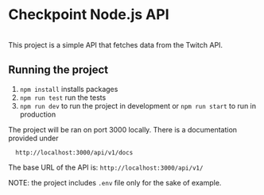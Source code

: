 # Checkpoint Node.js API

<br>
This project is a simple API that fetches data from the Twitch API.

## Running the project

1. `npm install` installs packages
2. `npm run test` run the tests
3. `npm run dev` to run the project in development or `npm run start` to run in production

The project will be ran on port 3000 locally. There is a documentation provided under

```
  http://localhost:3000/api/v1/docs
```

The base URL of the API is: `http://localhost:3000/api/v1/`

NOTE: the project includes `.env` file only for the sake of example.
